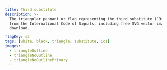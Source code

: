 ```yaml
---
title: Third substitute
description: >-
  The triangular pennant or flag representing the third substitute (‘3rd sub’)
  from the International Code of Signals, including free SVG vector images to
  download.

flagKey: s3
tags: [white, black, triangle, substitute, ics]
images:
  - triangleOutline
  - triangleNoOutline
  - triangleNoOutlinePrimary
---
```


